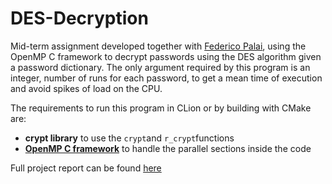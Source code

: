
# DES-Decryption
Mid-term assignment developed together with [Federico Palai](https://github.com/palai103), using the OpenMP C framework to decrypt passwords using the DES algorithm given a password dictionary.
The only argument required by this program is an integer,  number of runs for each password, to get a mean time of execution and avoid spikes of load on the CPU.

The requirements to run this program in CLion or by building with CMake are:
 - **crypt library** to use the `crypt`and `r_crypt`functions
 - **[OpenMP C framework](https://www.openmp.org/)** to handle the parallel sections inside the code
 
 Full project report can be found [here](https://github.com/Sfullez/DES-Decryption-C/blob/master/Project%20report.pdf)
